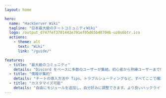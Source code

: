 ```yaml
---
layout: home

hero:
  name: "HackServer Wiki"
  tagline: "日本最大級のチートコミュニティWiki"
  logo: /output_d747fef3701442e791ef05d65b48704b-uz0s6btr.ico
  actions:
    - theme: alt
      text: "Wiki"
      link: "/guide/"

features:
  - title: "最大級のコミュニティ"
    details: "Discord をベースに多数のユーザーが集結。初心者から熟練ユーザーまで幅広く交流が可能です。"
  - title: "情報が集約"
    details: "チートの導入方法や Tips、トラブルシューティングなど、すべてここで確認できます。"
  - title: "カスタマイズ可能"
    details: "自由にモジュールを追加し、自分好みに調整できます。より良いハックライフを実現。"
---
```

